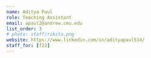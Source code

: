 ```yaml
---
name: Aditya Paul
role: Teaching Assistant
email: apaul2@andrew.cmu.edu
list_order: 3
# photo: staff/rikita.png
website: https://www.linkedin.com/in/adityapaul514/
staff_for: [f22]
---
```


